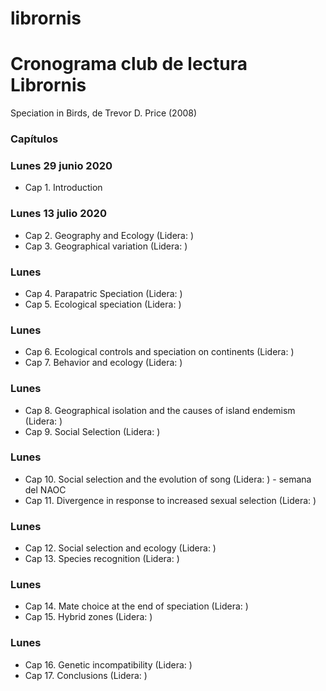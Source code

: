 # librornis

# Cronograma club de lectura Librornis
Speciation in Birds, de Trevor D. Price (2008)

### Capítulos

### Lunes 29 junio 2020
* Cap 1. Introduction

### Lunes 13 julio 2020 
* Cap 2. Geography and Ecology (Lidera: )
* Cap 3. Geographical variation (Lidera: )

### Lunes 
* Cap 4. Parapatric Speciation (Lidera: )
* Cap 5. Ecological speciation (Lidera: )

### Lunes 
* Cap 6. Ecological controls and speciation on continents (Lidera: )
* Cap 7. Behavior and ecology (Lidera: )

### Lunes 
* Cap 8. Geographical isolation and the causes of island endemism (Lidera: )
* Cap 9. Social Selection (Lidera: )

### Lunes 
* Cap 10. Social selection and the evolution of song (Lidera: ) - semana del NAOC
* Cap 11. Divergence in response to increased sexual selection (Lidera: )

### Lunes 
* Cap 12. Social selection and ecology (Lidera: )
* Cap 13. Species recognition (Lidera: )

### Lunes 
* Cap 14. Mate choice at the end of speciation (Lidera: )
* Cap 15. Hybrid zones (Lidera: )

### Lunes 
* Cap 16. Genetic incompatibility (Lidera: )
* Cap 17. Conclusions (Lidera: )

